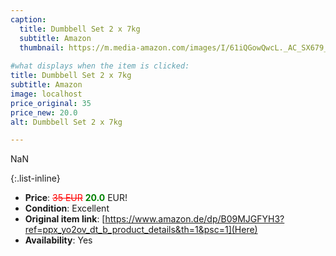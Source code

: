 ```yaml
---
caption:
  title: Dumbbell Set 2 x 7kg
  subtitle: Amazon
  thumbnail: https://m.media-amazon.com/images/I/61iQGowQwcL._AC_SX679_.jpg
  
#what displays when the item is clicked:
title: Dumbbell Set 2 x 7kg
subtitle: Amazon
image: localhost
price_original: 35
price_new: 20.0
alt: Dumbbell Set 2 x 7kg

---
```

NaN

{:.list-inline} 
- **Price**: <span style="color:red"><del>35 EUR</del></span> <span style="color:green">**20.0**</span> EUR!
- **Condition**: Excellent
- **Original item link**: [https://www.amazon.de/dp/B09MJGFYH3?ref=ppx_yo2ov_dt_b_product_details&th=1&psc=1](Here)
- **Availability**: Yes
